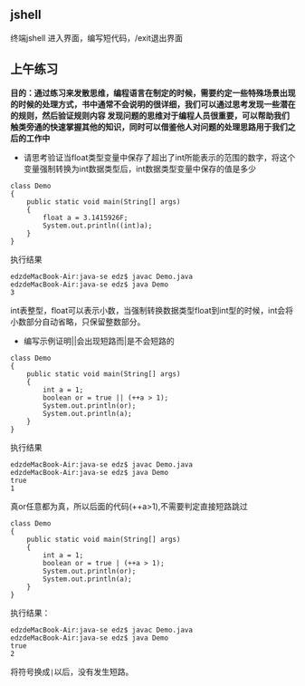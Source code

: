 ## jshell
终端jshell 进入界面，编写短代码，/exit退出界面

## 上午练习
**目的：通过练习来发散思维，编程语言在制定的时候，需要约定一些特殊场景出现的时候的处理方式，书中通常不会说明的很详细，我们可以通过思考发现一些潜在的规则，然后验证规则内容
发现问题的思维对于编程人员很重要，可以帮助我们触类旁通的快速掌握其他的知识，同时可以借鉴他人对问题的处理思路用于我们之后的工作中**
- 请思考验证当float类型变量中保存了超出了int所能表示的范围的数字，将这个变量强制转换为int数据类型后，int数据类型变量中保存的值是多少
```
class Demo
{
	public static void main(String[] args) 
	{
		float a = 3.1415926F;
		System.out.println((int)a);
	}
}
```
执行结果
```
edzdeMacBook-Air:java-se edz$ javac Demo.java 
edzdeMacBook-Air:java-se edz$ java Demo
3
```
int表整型，float可以表示小数，当强制转换数据类型float到int型的时候，int会将小数部分自动省略，只保留整数部分。
- 编写示例证明||会出现短路而|是不会短路的
```
class Demo
{
	public static void main(String[] args) 
	{
		int a = 1;
		boolean or = true || (++a > 1);
		System.out.println(or);
		System.out.println(a);
	}
}
```
执行结果
```
edzdeMacBook-Air:java-se edz$ javac Demo.java 
edzdeMacBook-Air:java-se edz$ java Demo
true
1
```
真or任意都为真，所以后面的代码(++a>1),不需要判定直接短路跳过
```
class Demo
{
	public static void main(String[] args) 
	{
		int a = 1;
		boolean or = true | (++a > 1);
		System.out.println(or);
		System.out.println(a);
	}
}
```
执行结果：
```
edzdeMacBook-Air:java-se edz$ javac Demo.java 
edzdeMacBook-Air:java-se edz$ java Demo
true
2
```
将符号换成`|`以后，没有发生短路。